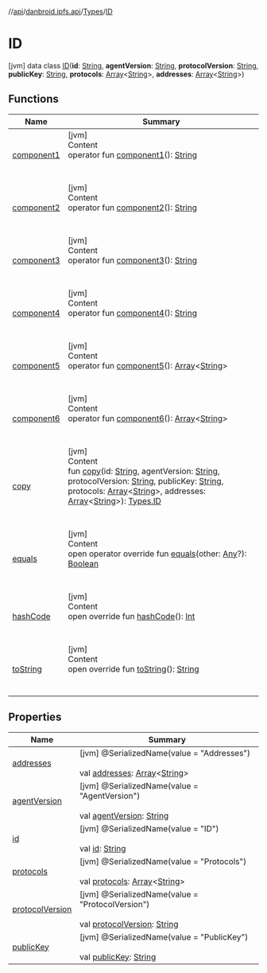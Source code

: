 //[api](../../../index.md)/[danbroid.ipfs.api](../../index.md)/[Types](../index.md)/[ID](index.md)



# ID  
 [jvm] data class [ID](index.md)(**id**: [String](https://kotlinlang.org/api/latest/jvm/stdlib/kotlin/-string/index.html), **agentVersion**: [String](https://kotlinlang.org/api/latest/jvm/stdlib/kotlin/-string/index.html), **protocolVersion**: [String](https://kotlinlang.org/api/latest/jvm/stdlib/kotlin/-string/index.html), **publicKey**: [String](https://kotlinlang.org/api/latest/jvm/stdlib/kotlin/-string/index.html), **protocols**: [Array](https://kotlinlang.org/api/latest/jvm/stdlib/kotlin/-array/index.html)<[String](https://kotlinlang.org/api/latest/jvm/stdlib/kotlin/-string/index.html)>, **addresses**: [Array](https://kotlinlang.org/api/latest/jvm/stdlib/kotlin/-array/index.html)<[String](https://kotlinlang.org/api/latest/jvm/stdlib/kotlin/-string/index.html)>)   


## Functions  
  
|  Name|  Summary| 
|---|---|
| [component1](component1.md)| [jvm]  <br>Content  <br>operator fun [component1](component1.md)(): [String](https://kotlinlang.org/api/latest/jvm/stdlib/kotlin/-string/index.html)  <br><br><br>
| [component2](component2.md)| [jvm]  <br>Content  <br>operator fun [component2](component2.md)(): [String](https://kotlinlang.org/api/latest/jvm/stdlib/kotlin/-string/index.html)  <br><br><br>
| [component3](component3.md)| [jvm]  <br>Content  <br>operator fun [component3](component3.md)(): [String](https://kotlinlang.org/api/latest/jvm/stdlib/kotlin/-string/index.html)  <br><br><br>
| [component4](component4.md)| [jvm]  <br>Content  <br>operator fun [component4](component4.md)(): [String](https://kotlinlang.org/api/latest/jvm/stdlib/kotlin/-string/index.html)  <br><br><br>
| [component5](component5.md)| [jvm]  <br>Content  <br>operator fun [component5](component5.md)(): [Array](https://kotlinlang.org/api/latest/jvm/stdlib/kotlin/-array/index.html)<[String](https://kotlinlang.org/api/latest/jvm/stdlib/kotlin/-string/index.html)>  <br><br><br>
| [component6](component6.md)| [jvm]  <br>Content  <br>operator fun [component6](component6.md)(): [Array](https://kotlinlang.org/api/latest/jvm/stdlib/kotlin/-array/index.html)<[String](https://kotlinlang.org/api/latest/jvm/stdlib/kotlin/-string/index.html)>  <br><br><br>
| [copy](copy.md)| [jvm]  <br>Content  <br>fun [copy](copy.md)(id: [String](https://kotlinlang.org/api/latest/jvm/stdlib/kotlin/-string/index.html), agentVersion: [String](https://kotlinlang.org/api/latest/jvm/stdlib/kotlin/-string/index.html), protocolVersion: [String](https://kotlinlang.org/api/latest/jvm/stdlib/kotlin/-string/index.html), publicKey: [String](https://kotlinlang.org/api/latest/jvm/stdlib/kotlin/-string/index.html), protocols: [Array](https://kotlinlang.org/api/latest/jvm/stdlib/kotlin/-array/index.html)<[String](https://kotlinlang.org/api/latest/jvm/stdlib/kotlin/-string/index.html)>, addresses: [Array](https://kotlinlang.org/api/latest/jvm/stdlib/kotlin/-array/index.html)<[String](https://kotlinlang.org/api/latest/jvm/stdlib/kotlin/-string/index.html)>): [Types.ID](index.md)  <br><br><br>
| [equals](../-name-value/index.md#kotlin/Any/equals/#kotlin.Any?/PointingToDeclaration/)| [jvm]  <br>Content  <br>open operator override fun [equals](../-name-value/index.md#kotlin/Any/equals/#kotlin.Any?/PointingToDeclaration/)(other: [Any](https://kotlinlang.org/api/latest/jvm/stdlib/kotlin/-any/index.html)?): [Boolean](https://kotlinlang.org/api/latest/jvm/stdlib/kotlin/-boolean/index.html)  <br><br><br>
| [hashCode](../-name-value/index.md#kotlin/Any/hashCode/#/PointingToDeclaration/)| [jvm]  <br>Content  <br>open override fun [hashCode](../-name-value/index.md#kotlin/Any/hashCode/#/PointingToDeclaration/)(): [Int](https://kotlinlang.org/api/latest/jvm/stdlib/kotlin/-int/index.html)  <br><br><br>
| [toString](../-name-value/index.md#kotlin/Any/toString/#/PointingToDeclaration/)| [jvm]  <br>Content  <br>open override fun [toString](../-name-value/index.md#kotlin/Any/toString/#/PointingToDeclaration/)(): [String](https://kotlinlang.org/api/latest/jvm/stdlib/kotlin/-string/index.html)  <br><br><br>


## Properties  
  
|  Name|  Summary| 
|---|---|
| [addresses](index.md#danbroid.ipfs.api/Types.ID/addresses/#/PointingToDeclaration/)|  [jvm] @SerializedName(value = "Addresses")  <br>  <br>val [addresses](index.md#danbroid.ipfs.api/Types.ID/addresses/#/PointingToDeclaration/): [Array](https://kotlinlang.org/api/latest/jvm/stdlib/kotlin/-array/index.html)<[String](https://kotlinlang.org/api/latest/jvm/stdlib/kotlin/-string/index.html)>   <br>
| [agentVersion](index.md#danbroid.ipfs.api/Types.ID/agentVersion/#/PointingToDeclaration/)|  [jvm] @SerializedName(value = "AgentVersion")  <br>  <br>val [agentVersion](index.md#danbroid.ipfs.api/Types.ID/agentVersion/#/PointingToDeclaration/): [String](https://kotlinlang.org/api/latest/jvm/stdlib/kotlin/-string/index.html)   <br>
| [id](index.md#danbroid.ipfs.api/Types.ID/id/#/PointingToDeclaration/)|  [jvm] @SerializedName(value = "ID")  <br>  <br>val [id](index.md#danbroid.ipfs.api/Types.ID/id/#/PointingToDeclaration/): [String](https://kotlinlang.org/api/latest/jvm/stdlib/kotlin/-string/index.html)   <br>
| [protocols](index.md#danbroid.ipfs.api/Types.ID/protocols/#/PointingToDeclaration/)|  [jvm] @SerializedName(value = "Protocols")  <br>  <br>val [protocols](index.md#danbroid.ipfs.api/Types.ID/protocols/#/PointingToDeclaration/): [Array](https://kotlinlang.org/api/latest/jvm/stdlib/kotlin/-array/index.html)<[String](https://kotlinlang.org/api/latest/jvm/stdlib/kotlin/-string/index.html)>   <br>
| [protocolVersion](index.md#danbroid.ipfs.api/Types.ID/protocolVersion/#/PointingToDeclaration/)|  [jvm] @SerializedName(value = "ProtocolVersion")  <br>  <br>val [protocolVersion](index.md#danbroid.ipfs.api/Types.ID/protocolVersion/#/PointingToDeclaration/): [String](https://kotlinlang.org/api/latest/jvm/stdlib/kotlin/-string/index.html)   <br>
| [publicKey](index.md#danbroid.ipfs.api/Types.ID/publicKey/#/PointingToDeclaration/)|  [jvm] @SerializedName(value = "PublicKey")  <br>  <br>val [publicKey](index.md#danbroid.ipfs.api/Types.ID/publicKey/#/PointingToDeclaration/): [String](https://kotlinlang.org/api/latest/jvm/stdlib/kotlin/-string/index.html)   <br>

